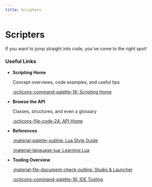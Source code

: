 ```yaml
---
title: Scripters
---
```


# Scripters

If you want to jump straight into code, you've come to the right spot!

### Useful Links

<div class="grid cards" markdown>

-   __Scripting Home__

    Concept overviews, code examples, and useful tips

    [:octicons-command-palette-16: Scripting Home](../scripting/index.md)

-   __Browse the API__

    Classes, structures, and even a glossary

    [:octicons-file-code-24: API Home](../api/index.md)

-   __References__

    [:material-palette-outline: Lua Style Guide](../scripting/luaStyleGuide.md)

    [:material-language-lua: Learning Lua](../scripting/introLua.md)

-   __Tooling Overview__

    [:material-file-document-check-outline: Studio & Launcher](creatorTools.md)
    
    [:octicons-command-palette-16: IDE Tooling](../scripting/index.md)

</div>